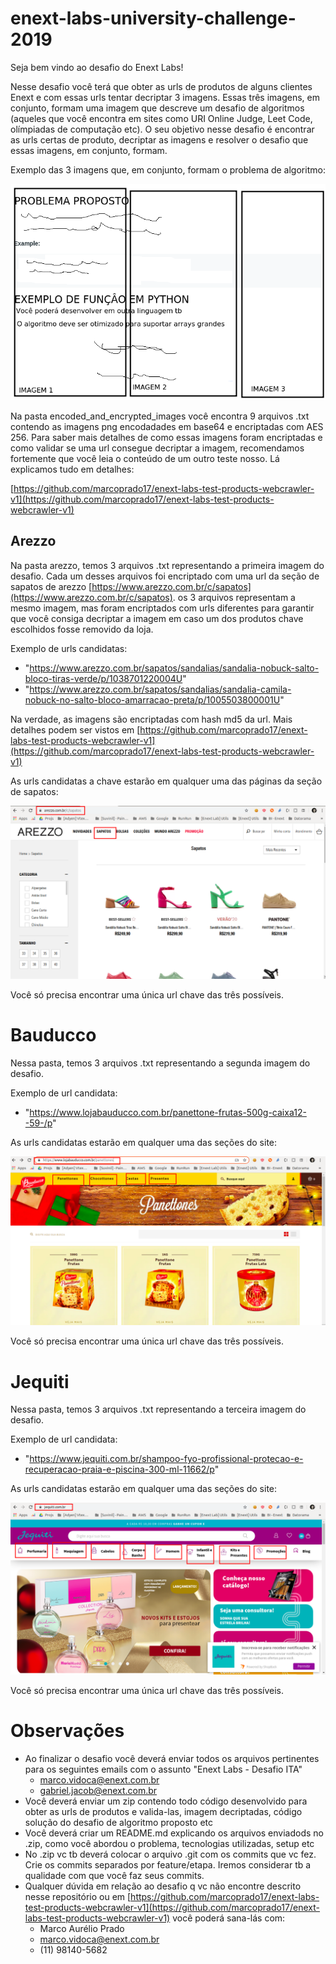 # enext-labs-university-challenge-2019

Seja bem vindo ao desafio do Enext Labs!

Nesse desafio você terá que obter as urls de produtos de alguns clientes Enext e com essas urls tentar decriptar 3 imagens. Essas três imagens, em conjunto, formam uma imagem que descreve um desafio de algoritmos (aqueles que você encontra em sites como URI Online Judge, Leet Code, olímpiadas de computação etc). O seu objetivo nesse desafio é encontrar as urls certas de produto, decriptar as imagens e resolver o desafio que essas imagens, em conjunto, formam.

Exemplo das 3 imagens que, em conjunto, formam o problema de algoritmo:

![](img/enext_labs_university_challenge_2019_problem_original_image_example.png)

Na pasta encoded_and_encrypted_images você encontra 9 arquivos .txt contendo as imagens png encodadades em base64 e encriptadas com AES 256. Para saber mais detalhes de como essas imagens foram encriptadas e como validar se uma url consegue decriptar a imagem, recomendamos fortemente que você leia o conteúdo de um outro teste nosso. Lá explicamos tudo em detalhes:

[https://github.com/marcoprado17/enext-labs-test-products-webcrawler-v1](https://github.com/marcoprado17/enext-labs-test-products-webcrawler-v1)

## Arezzo

Na pasta arezzo, temos 3 arquivos .txt representando a primeira imagem do desafio. Cada um desses arquivos foi encriptado com uma url da seção de sapatos de arezzo [https://www.arezzo.com.br/c/sapatos](https://www.arezzo.com.br/c/sapatos). os 3 arquivos representam a mesmo imagem, mas foram encriptados com urls diferentes para garantir que você consiga decriptar a imagem em caso um dos produtos chave escolhidos fosse removido da loja.

Exemplo de urls candidatas:

* "https://www.arezzo.com.br/sapatos/sandalias/sandalia-nobuck-salto-bloco-tiras-verde/p/1038701220004U"
* "https://www.arezzo.com.br/sapatos/sandalias/sandalia-camila-nobuck-no-salto-bloco-amarracao-preta/p/1005503800001U"

Na verdade, as imagens são encriptadas com hash md5 da url. Mais detalhes podem ser vistos em [https://github.com/marcoprado17/enext-labs-test-products-webcrawler-v1](https://github.com/marcoprado17/enext-labs-test-products-webcrawler-v1)

As urls candidatas a chave estarão em qualquer uma das páginas da seção de sapatos:

![](img/arezzo.png)

Você só precisa encontrar uma única url chave das três possíveis.

# Bauducco

Nessa pasta, temos 3 arquivos .txt representando a segunda imagem do desafio.

Exemplo de url candidata:

* "https://www.lojabauducco.com.br/panettone-frutas-500g-caixa12--59-/p"

As urls candidatas estarão em qualquer uma das seções do site:

![](img/bauducco.png)

Você só precisa encontrar uma única url chave das três possíveis.

# Jequiti

Nessa pasta, temos 3 arquivos .txt representando a terceira imagem do desafio.

Exemplo de url candidata:

* "https://www.jequiti.com.br/shampoo-fyo-profissional-protecao-e-recuperacao-praia-e-piscina-300-ml-11662/p"

As urls candidatas estarão em qualquer uma das seções do site:

![](img/jequiti.png)

Você só precisa encontrar uma única url chave das três possíveis.

# Observações

* Ao finalizar o desafio você deverá enviar todos os arquivos pertinentes para os seguintes emails com o assunto "Enext Labs - Desafio ITA"
    * marco.vidoca@enext.com.br
    * gabriel.jacob@enext.com.br
* Você deverá enviar um zip contendo todo código desenvolvido para obter as urls de produtos e valida-las, imagem decriptadas, código solução do desafio de algoritmo proposto etc
* Você deverá criar um README.md explicando os arquivos enviadods no .zip, como você abordou o problema, tecnologias utilizadas, setup etc
* No .zip vc tb deverá colocar o arquivo .git com os commits que vc fez. Crie os commits separados por feature/etapa. Iremos considerar tb a qualidade com que você faz seus commits.
* Qualquer dúvida em relação ao desafio q vc não encontre descrito nesse repositório ou em [https://github.com/marcoprado17/enext-labs-test-products-webcrawler-v1](https://github.com/marcoprado17/enext-labs-test-products-webcrawler-v1) você poderá sana-lás com:
    * Marco Aurélio Prado
    * marco.vidoca@enext.com.br
    * (11) 98140-5682
